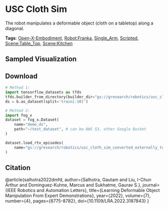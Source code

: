 # USC Cloth Sim

The robot manipulates a deformable object (cloth on a tabletop) along a diagonal.

**Tags**: [Open-X-Embodiment](oed-playground/tree/master/pages/tags/Open-X-Embodiment.md), [Robot:Franka](oed-playground/tree/master/pages/tags/Robot:Franka.md), [Single_Arm](oed-playground/tree/master/pages/tags/Single_Arm.md), [Scripted](oed-playground/tree/master/pages/tags/Scripted.md), [Scene:Table_Top](oed-playground/tree/master/pages/tags/Scene:Table_Top.md), [Scene:Kitchen](oed-playground/tree/master/pages/tags/Scene:Kitchen.md)

## Sampled Visualization



## Download


```python
# Method 1: 
import tensorflow_datasets as tfds
tfds.builder_from_directory(builder_dir="gs://gresearch/robotics/usc_cloth_sim_converted_externally_to_rlds/0.1.0")
ds = b.as_dataset(split='train[:10]')

# Method 2:
import fog_x
dataset = fog_x.Dataset(
    name="demo_ds",
    path="~/test_dataset", # can be AWS S3, other Google Bucket
)  

dataset.load_rtx_episodes(
    name="gs://gresearch/robotics/usc_cloth_sim_converted_externally_to_rlds/0.1.0",
)
```


## Citation

@article{salhotra2022dmfd,
    author={Salhotra, Gautam and Liu, I-Chun Arthur and Dominguez-Kuhne, Marcus and Sukhatme, Gaurav S.},
    journal={IEEE Robotics and Automation Letters},
    title={Learning Deformable Object Manipulation From Expert Demonstrations},
    year={2022},
    volume={7},
    number={4},
    pages={8775-8782},
    doi={10.1109/LRA.2022.3187843}
}